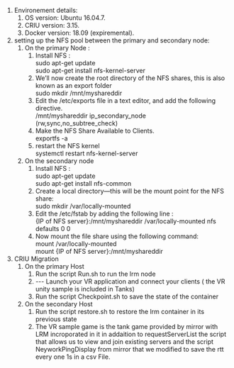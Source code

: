 <ol> <li> Environement details:  
  <ol>  
     <li> OS version: Ubuntu 16.04.7. </li>
     <li> CRIU version: 3.15. </li>
     <li> Docker version: 18.09 (expiremental). </li>
   </ol>
   </li> 
  
<li> setting up the NFS pool between the primary and secondary node: 
  <ol>
   <li> On the primary Node : 
     <ol>
        <li> Install NFS : <br/>
              sudo apt-get update <br/>
              sudo apt-get install nfs-kernel-server  
        </li>
        <li> We’ll now create the root directory of the NFS shares, this is also known as an export folder <br/>
              sudo mkdir /mnt/myshareddir 
        </li>
        <li> Edit the /etc/exports file in a text editor, and add the following directive. <br/>
              /mnt/myshareddir ip_secondary_node (rw,sync,no_subtree_check) 
        </li>
         <li> Make the NFS Share Available to Clients. <br/>
              exportfs -a  
          </li>
         <li> restart the NFS kernel <br/>
              systemctl restart nfs-kernel-server  
          </li>          
       </ol>      
  </li>
          
  <li>  On the secondary node  
      <ol>
         <li> Install NFS :  <br/>
               sudo apt-get update <br/>
               sudo apt-get install nfs-common 
          </li>
          <li> Create a local directory—this will be the mount point for the NFS share: <br/>
               sudo mkdir /var/locally-mounted 
          </li>
          <li> Edit the /etc/fstab by adding the following line : <br/>
               {IP of NFS server}:/mnt/myshareddir /var/locally-mounted nfs defaults 0 0 
          </li>
          <li> Now mount the file share using the following command: <br/>
               mount /var/locally-mounted <br/>
               mount {IP of NFS server}:/mnt/myshareddir  
          </li>
      </ol>
  </li>
  </ol>
  </li> 
  
  <li> CRIU Migration  
    <ol> 
      <li> On the primary Host  
        <ol>
        <li> Run the script Run.sh to run the lrm node  </li>
        <li> --- Launch your VR application and connect your clients ( the VR unity sample is included in Tanks)  </li>
        <li> Run the script Checkpoint.sh to save the state of the container </li>
        </ol>
        </li>
  </li>
    <li> On the secondary Host <br/>
        <ol> 
          <li>Run the script restore.sh to restore the lrm container in its previous state </li>
     <li> The VR sample game is the tank game provided by mirror with LRM incroporated in it in addaition to requestServerList the script that allows us to view and join existing servers and the script NeyworkPingDisplay from mirror that we modified to save the rtt every one 1s in a csv File.</li>
     </ol>  </li>
      </ol>
